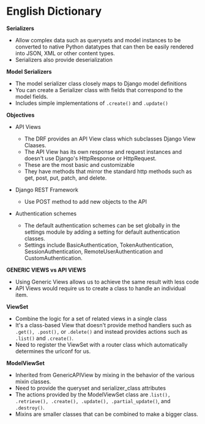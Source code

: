 # English Dictionary

**Serializers**
- Allow complex data such as querysets and model instances to be converted to native Python datatypes that can then be easily rendered into JSON, XML or other content types.
- Serializers also provide deserialization

**Model Serializers**
- The model serializer class closely maps to Django model definitions
- You can create a Serializer class with fields that correspond to the model fields.
- Includes simple implementations of `.create()` and `.update()`

**Objectives**
- API Views
    - The DRF provides an API View class which subclasses Django View Claases.
    - The API View has its own response and request instances and doesn't use Django's HttpResponse or HttpRequest.
    - These are the most basic and customizable
    - They have methods that mirror the standard http methods such as get, post, put, patch, and delete.

- Django REST Framework
    - Use POST method to add new objects to the API

- Authentication schemes
    - The default authentication schemes can be set globally in the settings module by adding a setting for default authentication classes.
    - Settings include BasicAuthentication, TokenAuthentication, SessionAuthentication, RemoteUserAuthentication and CustomAuthentication.

**GENERIC VIEWS vs API VIEWS**
- Using Generic Views allows us to achieve the same result with less code
- API Views would require us to create a class to handle an individual item.

**ViewSet**
- Combine the logic for a set of related views in a single class
- It's a class-based View that doesn't provide method handlers such as `.get(), .post(),` or `.delete()` and instead provides actions such as `.list()` and `.create()`.
- Need to register the ViewSet with a router class which automatically determines the urlconf for us.

**ModelViewSet**
- Inherited from GenericAPIView by mixing in the behavior of the various mixin classes.
- Need to provide the queryset and serializer_class attributes
- The actions provided by the ModelViewSet class are .`list(), .retrieve(), .create(), .update(), .partial_update()`, and `.destroy()`.
- Mixins are smaller classes that can be combined to make a bigger class.

